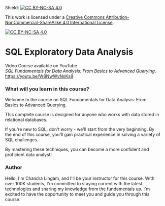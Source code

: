 Shield: [![CC BY-NC-SA 4.0][cc-by-nc-sa-shield]][cc-by-nc-sa]

This work is licensed under a
[Creative Commons Attribution-NonCommercial-ShareAlike 4.0 International License][cc-by-nc-sa].

[![CC BY-NC-SA 4.0][cc-by-nc-sa-image]][cc-by-nc-sa]

[cc-by-nc-sa]: http://creativecommons.org/licenses/by-nc-sa/4.0/
[cc-by-nc-sa-image]: https://licensebuttons.net/l/by-nc-sa/4.0/88x31.png
[cc-by-nc-sa-shield]: https://img.shields.io/badge/License-CC%20BY--NC--SA%204.0-lightgrey.svg

# SQL Exploratory Data Analysis 
Video Course available on YouTube  
*SQL Fundamentals for Data Analysis: From Basics to Advanced Querying*.  
https://youtu.be/W8NwWvNoKs8


### What will you learn in this course?  
Welcome to the course on SQL Fundamentals for Data Analysis: From Basics to Advanced Querying. 

This complete course is designed for anyone who works with data stored in relational databases. 

If you're new to SQL, don't worry - we'll start from the very beginning. By the end of this course, you'll gain practical experience in solving a variety of SQL challenges. 

By mastering these techniques, you can become a more confident and proficient data analyst!

### Author  
Hello, I'm Chandra Lingam, and I'll be your instructor for this course. With over 100K students, I'm committed to staying current with the latest technologies and sharing my knowledge from the fundamentals up. I'm excited to have the opportunity to meet you and guide you through this course.
